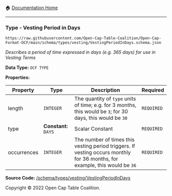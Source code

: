 :house: [Documentation Home](../../../home/xudiera/code/README.md)

---

### Type - Vesting Period in Days

`https://raw.githubusercontent.com/Open-Cap-Table-Coalition/Open-Cap-Format-OCF/main/schema/types/vesting/VestingPeriodInDays.schema.json`

_Describes a period of time expressed in days (e.g. 365 days) for use in Vesting Terms_

**Data Type:** `OCF TYPE`

**Properties:**

| Property    | Type                 | Description                                                                                                                | Required   |
| ----------- | -------------------- | -------------------------------------------------------------------------------------------------------------------------- | ---------- |
| length      | `INTEGER`            | The quantity of `type` units of time; e.g. for 3 months, this would be `3`; for 30 days, this would be `30`                | `REQUIRED` |
| type        | **Constant:** `DAYS` | Scalar Constant                                                                                                            | `REQUIRED` |
| occurrences | `INTEGER`            | The number of times this vesting period triggers. If vesting occurs monthly for 36 months, for example, this would be `36` | `REQUIRED` |

**Source Code:** [/schema/types/vesting/VestingPeriodInDays](../../../../../../../../../schema/types/vesting/VestingPeriodInDays.schema.json)

Copyright © 2022 Open Cap Table Coalition.
